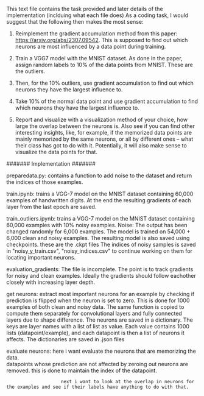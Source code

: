 This text file contains the task provided and later details of the implementation (inclduing what each file does)
As a coding task, I would suggest that the following then makes the most sense:

1) Reimplement the gradient accumulation method from this paper: https://arxiv.org/abs/2307.09542. This is supposed to find out which neurons are most influenced by a data point during training.
2) Train a VGG7 model with the MNIST dataset. As done in the paper, assign random labels to 10% of the data points from MNIST. These are the outliers.
3) Then, for the 10% outliers, use gradient accumulation to find out which neurons they have the largest influence to.

4) Take 10% of the normal data point and use gradient accumulation to find which neurons they have the largest influence to.

5) Report and visualize with a visualization method of your choice, how large the overlap between the neurons is. Also see if you can find other interesting insights, like, for example, if the memorized data points are mainly memorized by the same neurons, or all by different ones – what their class has got to do with it. Potentially, it will also make sense to visualize the data points for that.

####### Implementation #######

preparedata.py: contains a function to add noise to the dataset and return the indices of those examples.

train.ipynb:    trains a VGG-7 model on the MNIST dataset containing 60,000 examples of handwritten digits. 
                At the end the resulting gradients of each layer from the last epoch are saved.

train_outliers.ipynb:   trains a VGG-7 model on the MNIST dataset containing 60,000 examples with 10% noisy examples. 
                        Noise: The output has been changed randomly for 6,000 examples. 
                        The model is trained on 54,000 + 6,000 clean and noisy examples.
                        The resulting model is also saved using checkpoints. these are the .ckpt files
                        The indices of noisy samples is saved in "noisy_y_train.csv", "noisy_indices.csv" to continue working on them for locating important neurons.

evaluation_gradients:   The file is incomplete. The point is to track gradients for noisy and clean examples. 
                        Ideally the gradients should follow eachother closely with increasing layer depth. 

get neurons:            extract most important neurons for an example by checking if prediction is flipped when the neuron is set to zero.
                        This is done for 1000 examples of both clean and noisy data.
                        The same function is copied to compute them separately for convolutional layers and fully connected layers due to shape difference.
                        The neurons are saved in a dictionary. The keys are layer names with a list of list as value. Each value contains 1000 lists (datapoint/example), and each datapoint is then a list of neurons it affects.
                        The dictionaries are saved in .json files

evaluate neurons:       here i want evaluate the neurons that are memorizing the data.  
                        datapoints whose prediction are not affected by zeroing out neurons are removed.
                        this is done to maintain the index of the datapoint.

                        next i want to look at the overlap in neurons for the examples and see if their labels have anything to do with that. 









